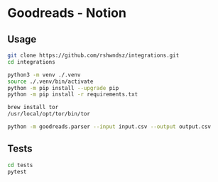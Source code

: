 # Goodreads - Notion

## Usage

```bash
git clone https://github.com/rshwndsz/integrations.git
cd integrations

python3 -m venv ./.venv
source ./.venv/bin/activate
python -m pip install --upgrade pip
python -m pip install -r requirements.txt

brew install tor
/usr/local/opt/tor/bin/tor

python -m goodreads.parser --input input.csv --output output.csv
```

## Tests

```bash
cd tests
pytest
```
